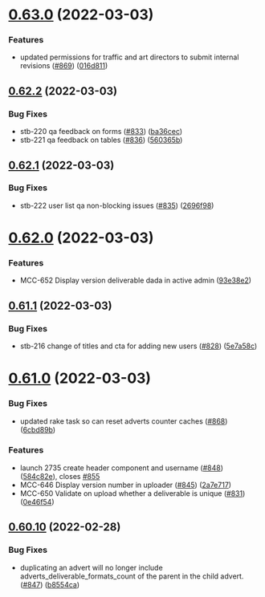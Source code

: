 # [0.63.0](https://github.com/Shuttlerock/creative-order/compare/v0.62.2...v0.63.0) (2022-03-03)


### Features

* updated permissions for traffic and art directors to submit internal revisions ([#869](https://github.com/Shuttlerock/creative-order/issues/869)) ([016d811](https://github.com/Shuttlerock/creative-order/commit/016d811a7d7de35e801d32fa3f5ff86213663e6e))

## [0.62.2](https://github.com/Shuttlerock/creative-order/compare/v0.62.1...v0.62.2) (2022-03-03)


### Bug Fixes

* stb-220 qa feedback on forms ([#833](https://github.com/Shuttlerock/creative-order/issues/833)) ([ba36cec](https://github.com/Shuttlerock/creative-order/commit/ba36cec32f03d50bd1b05c8a39ac216d5cea8e50))
* stb-221 qa feedback on tables ([#836](https://github.com/Shuttlerock/creative-order/issues/836)) ([560365b](https://github.com/Shuttlerock/creative-order/commit/560365b0530deafad2d4d61d29842a471b97ad59))

## [0.62.1](https://github.com/Shuttlerock/creative-order/compare/v0.62.0...v0.62.1) (2022-03-03)


### Bug Fixes

* stb-222 user list qa non-blocking issues ([#835](https://github.com/Shuttlerock/creative-order/issues/835)) ([2696f98](https://github.com/Shuttlerock/creative-order/commit/2696f98020d69801c3c1f82473ab0ae76e3ddfec))

# [0.62.0](https://github.com/Shuttlerock/creative-order/compare/v0.61.1...v0.62.0) (2022-03-03)


### Features

* MCC-652 Display version deliverable dada in active admin ([93e38e2](https://github.com/Shuttlerock/creative-order/commit/93e38e272732a960da36122110f58a044c7537be))

## [0.61.1](https://github.com/Shuttlerock/creative-order/compare/v0.61.0...v0.61.1) (2022-03-03)


### Bug Fixes

* stb-216 change of titles and cta for adding new users ([#828](https://github.com/Shuttlerock/creative-order/issues/828)) ([5e7a58c](https://github.com/Shuttlerock/creative-order/commit/5e7a58cff7c76cdb5390f2eaaec6409da7d6a032))

# [0.61.0](https://github.com/Shuttlerock/creative-order/compare/v0.60.10...v0.61.0) (2022-03-03)


### Bug Fixes

* updated rake task so can reset adverts counter caches ([#868](https://github.com/Shuttlerock/creative-order/issues/868)) ([6cbd89b](https://github.com/Shuttlerock/creative-order/commit/6cbd89b856da34ae1491a9e4915557e249b976e1))


### Features

* launch 2735 create header component and username ([#848](https://github.com/Shuttlerock/creative-order/issues/848)) ([584c82e](https://github.com/Shuttlerock/creative-order/commit/584c82e15d10edde06eaf96a84c96b6e3455612a)), closes [#855](https://github.com/Shuttlerock/creative-order/issues/855)
* MCC-646 Display version number in uploader ([#845](https://github.com/Shuttlerock/creative-order/issues/845)) ([2a7e717](https://github.com/Shuttlerock/creative-order/commit/2a7e717e0424924aaa00e5fc99b8246aae94a616))
* MCC-650 Validate on upload whether a deliverable is unique ([#831](https://github.com/Shuttlerock/creative-order/issues/831)) ([0e46f54](https://github.com/Shuttlerock/creative-order/commit/0e46f548012ee9301ea3efe689ad97b068215a31))

## [0.60.10](https://github.com/Shuttlerock/creative-order/compare/v0.60.9...v0.60.10) (2022-02-28)


### Bug Fixes

* duplicating an advert will no longer include adverts_deliverable_formats_count of the parent in the child advert. ([#847](https://github.com/Shuttlerock/creative-order/issues/847)) ([b8554ca](https://github.com/Shuttlerock/creative-order/commit/b8554cab00d34d807f413c599554527ade155174))

